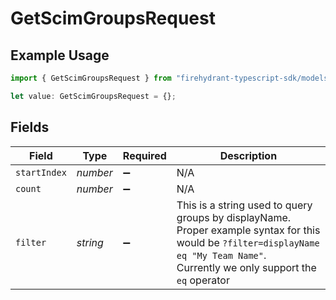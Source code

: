 # GetScimGroupsRequest

## Example Usage

```typescript
import { GetScimGroupsRequest } from "firehydrant-typescript-sdk/models/operations";

let value: GetScimGroupsRequest = {};
```

## Fields

| Field                                                                                                                                                                                              | Type                                                                                                                                                                                               | Required                                                                                                                                                                                           | Description                                                                                                                                                                                        |
| -------------------------------------------------------------------------------------------------------------------------------------------------------------------------------------------------- | -------------------------------------------------------------------------------------------------------------------------------------------------------------------------------------------------- | -------------------------------------------------------------------------------------------------------------------------------------------------------------------------------------------------- | -------------------------------------------------------------------------------------------------------------------------------------------------------------------------------------------------- |
| `startIndex`                                                                                                                                                                                       | *number*                                                                                                                                                                                           | :heavy_minus_sign:                                                                                                                                                                                 | N/A                                                                                                                                                                                                |
| `count`                                                                                                                                                                                            | *number*                                                                                                                                                                                           | :heavy_minus_sign:                                                                                                                                                                                 | N/A                                                                                                                                                                                                |
| `filter`                                                                                                                                                                                           | *string*                                                                                                                                                                                           | :heavy_minus_sign:                                                                                                                                                                                 | This is a string used to query groups by displayName.<br/>        Proper example syntax for this would be `?filter=displayName eq "My Team Name"`.<br/>        Currently we only support the `eq` operator |